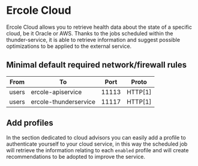 # Ercole Cloud
Ercole Cloud allows you to retrieve health data about the state of a specific cloud, be it Oracle or AWS.
Thanks to the jobs scheduled within the thunder-service, it is able to retrieve information and suggest possible optimizations to be applied to the external service.

## Minimal default required network/firewall rules
|          From          |         To               |  Port |   Proto   |
|:----------------------:|--------------------------|-------|-----------|
| users                  | ercole-apiservice        | 11113 | HTTP[1]   |
| users                  | ercole-thunderservice    | 11117 | HTTP[1]   |


## Add profiles
In the section dedicated to cloud advisors you can easily add a profile to authenticate yourself to your cloud service, in this way the scheduled job will retrieve the information relating to each `enabled` profile and will create recommendations to be adopted to improve the service.